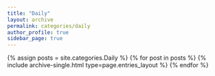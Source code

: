 ```yaml
---
title: "Daily"
layout: archive
permalink: categories/daily
author_profile: true
sidebar_page: true
---
```


{% assign posts = site.categories.Daily %}
{% for post in posts %} {% include archive-single.html type=page.entries_layout %} {% endfor %}